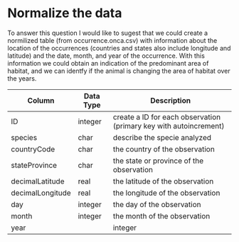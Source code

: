 # Normalize the data

To answer this question I would like to sugest that we could create a normilized table (from occurrence.onca.csv) with information about the location of the occurrences (countries and states also include longitude and latitude) and the date, month, and year of the occurrence.
With this information we could obtain an indication of the predominant area of habitat, and we can identfy if the animal is changing the area of habitat over the years.

Column | Data Type | Description
-------|------------|----------
ID | integer | create a ID for each observation (primary key with autoincrement)
species | char | describe the specie analyzed
countryCode | char | the country of the observation
stateProvince | char | the state or province of the observation
decimalLatitude | real | the latitude of the observation
decimalLongitude | real | the longitude of the observation
day | integer | the day of the observation
month | integer | the month of the observation
year | | integer | the year of the observation
